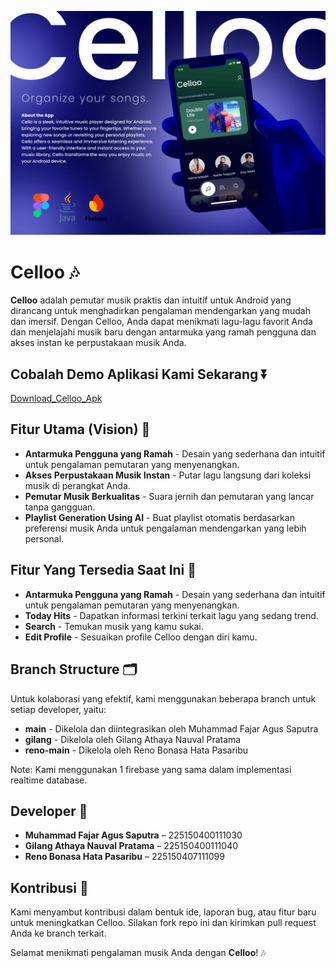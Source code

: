 ![Cover](./cover.png)

# Celloo 🎶

**Celloo** adalah pemutar musik praktis dan intuitif untuk Android yang dirancang untuk menghadirkan pengalaman mendengarkan yang mudah dan imersif. Dengan Celloo, Anda dapat menikmati lagu-lagu favorit Anda dan menjelajahi musik baru dengan antarmuka yang ramah pengguna dan akses instan ke perpustakaan musik Anda. 

## Cobalah Demo Aplikasi Kami Sekarang ⏬
[Download_Celloo_Apk](https://github.com/muhfajarags/project-papb-2024/releases/download/v0.0.1/celloo.apk)

## Fitur Utama (Vision) 🚀

- **Antarmuka Pengguna yang Ramah** - Desain yang sederhana dan intuitif untuk pengalaman pemutaran yang menyenangkan.
- **Akses Perpustakaan Musik Instan** - Putar lagu langsung dari koleksi musik di perangkat Anda.
- **Pemutar Musik Berkualitas** - Suara jernih dan pemutaran yang lancar tanpa gangguan.
- **Playlist Generation Using AI** - Buat playlist otomatis berdasarkan preferensi musik Anda untuk pengalaman mendengarkan yang lebih personal.

## Fitur Yang Tersedia Saat Ini 🚀

- **Antarmuka Pengguna yang Ramah** - Desain yang sederhana dan intuitif untuk pengalaman pemutaran yang menyenangkan.
- **Today Hits** - Dapatkan informasi terkini terkait lagu yang sedang trend.
- **Search** - Temukan musik yang kamu sukai.
- **Edit Profile** - Sesuaikan profile Celloo dengan diri kamu.

## Branch Structure 🗂️

Untuk kolaborasi yang efektif, kami menggunakan beberapa branch untuk setiap developer, yaitu:

- **main** - Dikelola dan diintegrasikan oleh Muhammad Fajar Agus Saputra
- **gilang** - Dikelola oleh Gilang Athaya Nauval Pratama
- **reno-main** - Dikelola oleh Reno Bonasa Hata Pasaribu

Note: Kami menggunakan 1 firebase yang sama dalam  implementasi realtime database. 

## Developer 👥

- **Muhammad Fajar Agus Saputra** – 225150400111030
- **Gilang Athaya Nauval Pratama** – 225150400111040
- **Reno Bonasa Hata Pasaribu** – 225150407111099

## Kontribusi 🤝

Kami menyambut kontribusi dalam bentuk ide, laporan bug, atau fitur baru untuk meningkatkan Celloo. Silakan fork repo ini dan kirimkan pull request Anda ke branch terkait.

Selamat menikmati pengalaman musik Anda dengan **Celloo**! 🎶
